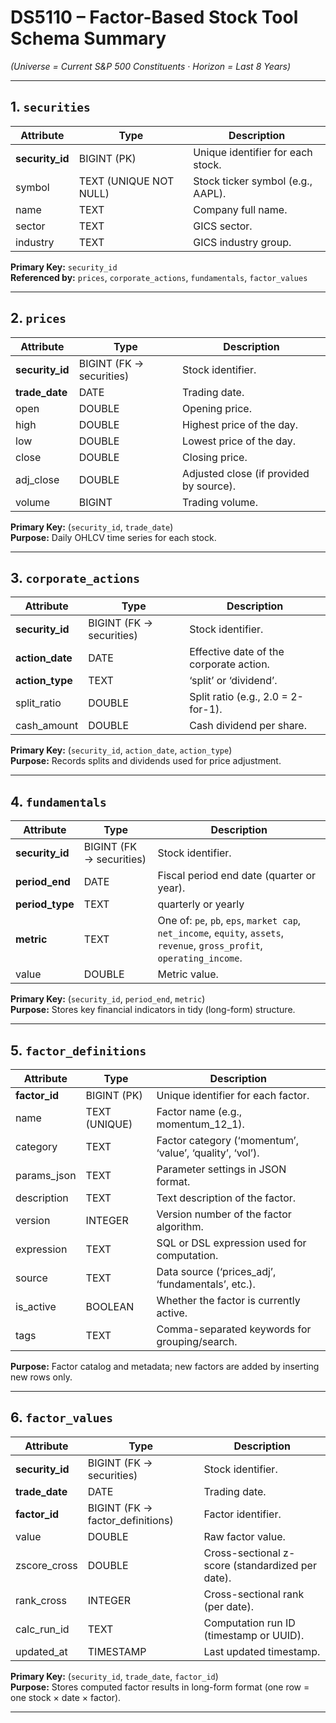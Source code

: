 #  DS5110 – Factor-Based Stock Tool Schema Summary
*(Universe = Current S&P 500 Constituents · Horizon = Last 8 Years)*

---

## 1. `securities`
| Attribute | Type | Description |
|------------|------|-------------|
| **security_id** | BIGINT (PK) | Unique identifier for each stock. |
| symbol | TEXT (UNIQUE NOT NULL) | Stock ticker symbol (e.g., AAPL). |
| name | TEXT | Company full name. |
| sector | TEXT | GICS sector. |
| industry | TEXT | GICS industry group. |

**Primary Key:** `security_id`  
**Referenced by:** `prices`, `corporate_actions`, `fundamentals`, `factor_values`

---

## 2. `prices`
| Attribute | Type | Description |
|------------|------|-------------|
| **security_id** | BIGINT (FK → securities) | Stock identifier. |
| **trade_date** | DATE | Trading date. |
| open | DOUBLE | Opening price. |
| high | DOUBLE | Highest price of the day. |
| low | DOUBLE | Lowest price of the day. |
| close | DOUBLE | Closing price. |
| adj_close | DOUBLE | Adjusted close (if provided by source). |
| volume | BIGINT | Trading volume. |

**Primary Key:** (`security_id`, `trade_date`)  
**Purpose:** Daily OHLCV time series for each stock.

---

## 3. `corporate_actions`
| Attribute | Type | Description |
|------------|------|-------------|
| **security_id** | BIGINT (FK → securities) | Stock identifier. |
| **action_date** | DATE | Effective date of the corporate action. |
| **action_type** | TEXT | ‘split’ or ‘dividend’. |
| split_ratio | DOUBLE | Split ratio (e.g., 2.0 = 2-for-1). |
| cash_amount | DOUBLE | Cash dividend per share. |

**Primary Key:** (`security_id`, `action_date`, `action_type`)  
**Purpose:** Records splits and dividends used for price adjustment.

---

## 4. `fundamentals`
| Attribute | Type | Description |
|---|---|---|
| **security_id** | BIGINT (FK → securities) | Stock identifier. |
| **period_end** | DATE | Fiscal period end date (quarter or year). |
| **period_type** | TEXT | quarterly or yearly
| **metric** | TEXT | One of: `pe`, `pb`, `eps`, `market cap`, `net_income`, `equity`, `assets`, `revenue`, `gross_profit`, `operating_income`. |
| value | DOUBLE | Metric value. |

**Primary Key:** (`security_id`, `period_end`, `metric`)  
**Purpose:** Stores key financial indicators in tidy (long-form) structure.

---

## 5. `factor_definitions`
| Attribute | Type | Description |
|------------|------|-------------|
| **factor_id** | BIGINT (PK) | Unique identifier for each factor. |
| name | TEXT (UNIQUE) | Factor name (e.g., momentum_12_1). |
| category | TEXT | Factor category (‘momentum’, ‘value’, ‘quality’, ‘vol’). |
| params_json | TEXT | Parameter settings in JSON format. |
| description | TEXT | Text description of the factor. |
| version | INTEGER | Version number of the factor algorithm. |
| expression | TEXT | SQL or DSL expression used for computation. |
| source | TEXT | Data source (‘prices_adj’, ‘fundamentals’, etc.). |
| is_active | BOOLEAN | Whether the factor is currently active. |
| tags | TEXT | Comma-separated keywords for grouping/search. |

**Purpose:** Factor catalog and metadata; new factors are added by inserting new rows only.

---

## 6. `factor_values`
| Attribute | Type | Description |
|------------|------|-------------|
| **security_id** | BIGINT (FK → securities) | Stock identifier. |
| **trade_date** | DATE | Trading date. |
| **factor_id** | BIGINT (FK → factor_definitions) | Factor identifier. |
| value | DOUBLE | Raw factor value. |
| zscore_cross | DOUBLE | Cross-sectional z-score (standardized per date). |
| rank_cross | INTEGER | Cross-sectional rank (per date). |
| calc_run_id | TEXT | Computation run ID (timestamp or UUID). |
| updated_at | TIMESTAMP | Last updated timestamp. |

**Primary Key:** (`security_id`, `trade_date`, `factor_id`)  
**Purpose:** Stores computed factor results in long-form format (one row = one stock × date × factor).

---